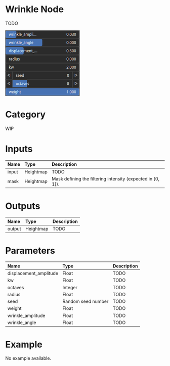 
Wrinkle Node
============


TODO



![img](../../images/nodes/Wrinkle_settings.png)


# Category


WIP
# Inputs

|Name|Type|Description|
| :--- | :--- | :--- |
|input|Heightmap|TODO|
|mask|Heightmap|Mask defining the filtering intensity (expected in [0, 1]).|

# Outputs

|Name|Type|Description|
| :--- | :--- | :--- |
|output|Heightmap|TODO|

# Parameters

|Name|Type|Description|
| :--- | :--- | :--- |
|displacement_amplitude|Float|TODO|
|kw|Float|TODO|
|octaves|Integer|TODO|
|radius|Float|TODO|
|seed|Random seed number|TODO|
|weight|Float|TODO|
|wrinkle_amplitude|Float|TODO|
|wrinkle_angle|Float|TODO|

# Example


No example available.